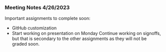 ### Meeting Notes 4/26/2023
Important assignments to complete soon:
- GitHub customization
- Start working on presentation on Monday
Continue working on signoffs, but that is secondary to the other assignments as they will not be graded soon.
